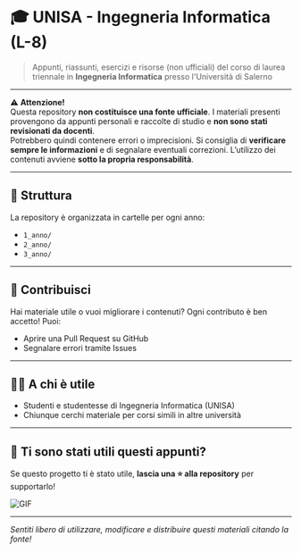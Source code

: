 # 🎓 UNISA - Ingegneria Informatica (L-8)

> Appunti, riassunti, esercizi e risorse (non ufficiali) del corso di laurea triennale in **Ingegneria Informatica** presso l'Università di Salerno

---

⚠️ **Attenzione!**  
Questa repository **non costituisce una fonte ufficiale**. I materiali presenti provengono da appunti personali e raccolte di studio e **non sono stati revisionati da docenti**.  
Potrebbero quindi contenere errori o imprecisioni. Si consiglia di **verificare sempre le informazioni** e di segnalare eventuali correzioni. L’utilizzo dei contenuti avviene **sotto la propria responsabilità**.


---

## 📂 Struttura

La repository è organizzata in cartelle per ogni anno:

- `1_anno/` 
- `2_anno/` 
- `3_anno/` 

---

## 🤝 Contribuisci

Hai materiale utile o vuoi migliorare i contenuti? Ogni contributo è ben accetto! Puoi:
- Aprire una Pull Request su GitHub
- Segnalare errori tramite Issues

---

## 👨‍🎓 A chi è utile

- Studenti e studentesse di Ingegneria Informatica (UNISA)
- Chiunque cerchi materiale per corsi simili in altre università

---

## 💖 Ti sono stati utili questi appunti?

Se questo progetto ti è stato utile, **lascia una ⭐️ alla repository** per supportarlo!  

![GIF](https://media2.giphy.com/media/v1.Y2lkPTc5MGI3NjExejdpZHV6amo3aWRteXJjbTU2NWF4c3djMjR6bGV2Z2xueDZwc2w4MyZlcD12MV9pbnRlcm5hbF9naWZfYnlfaWQmY3Q9Zw/CY3A9zOlZR8uhFbeok/giphy.gif)

---

*Sentiti libero di utilizzare, modificare e distribuire questi materiali citando la fonte!*
